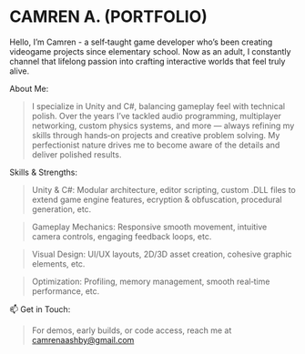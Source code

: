 # CAMREN A. (PORTFOLIO)
Hello, I’m Camren - a self‑taught game developer who’s been creating videogame projects since elementary school. Now as an adult, I constantly channel that lifelong passion into crafting interactive worlds that feel truly alive.

About Me:
 > I specialize in Unity and C#, balancing gameplay feel with technical polish. Over the years I’ve tackled audio programming, multiplayer networking, custom physics systems, and more — always refining my skills through hands‑on projects and creative problem solving. My perfectionist nature drives me to become aware of the details and deliver polished results.

Skills & Strengths:
> Unity & C#: Modular architecture, editor scripting, custom .DLL files to extend game engine features, ecryption & obfuscation, procedural generation, etc.

> Gameplay Mechanics: Responsive smooth movement, intuitive camera controls, engaging feedback loops, etc.

> Visual Design: UI/UX layouts, 2D/3D asset creation, cohesive graphic elements, etc.

> Optimization: Profiling, memory management, smooth real‑time performance, etc.

 📫 Get in Touch:
> For demos, early builds, or code access, reach me at camrenaashby@gmail.com 
